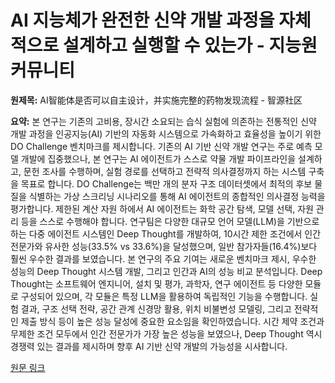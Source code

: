 # AI 지능체가 완전한 신약 개발 과정을 자체적으로 설계하고 실행할 수 있는가 - 지능원 커뮤니티

**원제목:** AI智能体是否可以自主设计，并实施完整的药物发现流程 - 智源社区

**요약:** 본 연구는 기존의 고비용, 장시간 소요되는 습식 실험에 의존하는 전통적인 신약 개발 과정을 인공지능(AI) 기반의 자동화 시스템으로 가속화하고 효율성을 높이기 위한 DO Challenge 벤치마크를 제시합니다.  기존의 AI 기반 신약 개발 연구는 주로 예측 모델 개발에 집중했으나, 본 연구는 AI 에이전트가 스스로 약물 개발 파이프라인을 설계하고, 문헌 조사를 수행하며, 실험 경로를 선택하고 전략적 의사결정까지 하는 시스템 구축을 목표로 합니다.  DO Challenge는 백만 개의 분자 구조 데이터셋에서 최적의 후보 물질을 식별하는 가상 스크리닝 시나리오를 통해 AI 에이전트의 종합적인 의사결정 능력을 평가합니다. 제한된 계산 자원 하에서 AI 에이전트는 화학 공간 탐색, 모델 선택, 자원 관리 등을 스스로 수행해야 합니다.  연구팀은 다양한 대규모 언어 모델(LLM)을 기반으로 하는 다중 에이전트 시스템인 Deep Thought를 개발하여,  10시간 제한 조건에서 인간 전문가와 유사한 성능(33.5% vs 33.6%)을 달성했으며, 일반 참가자들(16.4%)보다 훨씬 우수한 결과를 보였습니다.  본 연구의 주요 기여는 새로운 벤치마크 제시, 우수한 성능의 Deep Thought 시스템 개발, 그리고 인간과 AI의 성능 비교 분석입니다.  Deep Thought는 소프트웨어 엔지니어, 설치 및 평가, 과학자, 연구 에이전트 등 다양한 모듈로 구성되어 있으며,  각 모듈은 특정 LLM을 활용하여 독립적인 기능을 수행합니다.  실험 결과,  구조 선택 전략, 공간 관계 신경망 활용, 위치 비불변성 모델링, 그리고 전략적인 제출 방식 등이 높은 성능 달성에 중요한 요소임을 확인하였습니다.  시간 제약 조건과 무제한 조건 모두에서 인간 전문가가 가장 높은 성능을 보였으나, Deep Thought 역시 경쟁력 있는 결과를 제시하며 향후 AI 기반 신약 개발의 가능성을 시사합니다.

[원문 링크](https://hub.baai.ac.cn/view/47454)
